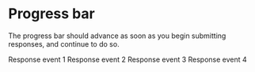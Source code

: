 # Progress bar

The progress bar should advance as soon as you begin submitting responses, and continue to do so.

<continue-button>Response event 1</continue-button>
<continue-button>Response event 2</continue-button>
<continue-button>Response event 3</continue-button>
<continue-button>Response event 4</continue-button>